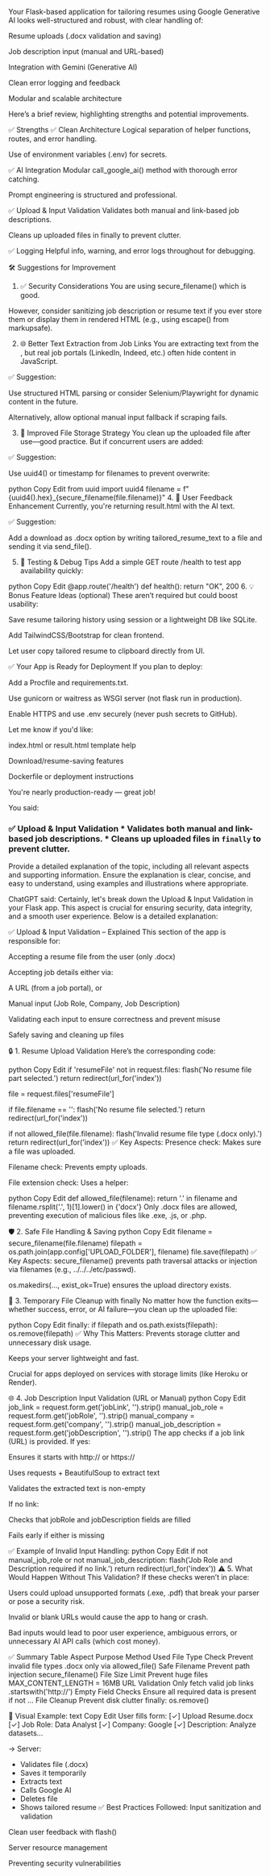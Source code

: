 Your Flask-based application for tailoring resumes using Google Generative AI looks well-structured and robust, with clear handling of:

Resume uploads (.docx validation and saving)

Job description input (manual and URL-based)

Integration with Gemini (Generative AI)

Clean error logging and feedback

Modular and scalable architecture

Here’s a brief review, highlighting strengths and potential improvements.

✅ Strengths
✅ Clean Architecture
Logical separation of helper functions, routes, and error handling.

Use of environment variables (.env) for secrets.

✅ AI Integration
Modular call_google_ai() method with thorough error catching.

Prompt engineering is structured and professional.

✅ Upload & Input Validation
Validates both manual and link-based job descriptions.

Cleans up uploaded files in finally to prevent clutter.

✅ Logging
Helpful info, warning, and error logs throughout for debugging.

🛠 Suggestions for Improvement
1. ✅ Security Considerations
You are using secure_filename() which is good.

However, consider sanitizing job description or resume text if you ever store them or display them in rendered HTML (e.g., using escape() from markupsafe).

2. 🌐 Better Text Extraction from Job Links
You are extracting text from the <body>, but real job portals (LinkedIn, Indeed, etc.) often hide content in JavaScript.

✅ Suggestion:

Use structured HTML parsing or consider Selenium/Playwright for dynamic content in the future.

Alternatively, allow optional manual input fallback if scraping fails.

3. 📁 Improved File Storage Strategy
You clean up the uploaded file after use—good practice. But if concurrent users are added:

✅ Suggestion:

Use uuid4() or timestamp for filenames to prevent overwrite:

python
Copy
Edit
from uuid import uuid4
filename = f"{uuid4().hex}_{secure_filename(file.filename)}"
4. 📜 User Feedback Enhancement
Currently, you're returning result.html with the AI text.

✅ Suggestion:

Add a download as .docx option by writing tailored_resume_text to a file and sending it via send_file().

5. 🧪 Testing & Debug Tips
Add a simple GET route /health to test app availability quickly:

python
Copy
Edit
@app.route('/health')
def health():
    return "OK", 200
6. 💡 Bonus Feature Ideas (optional)
These aren’t required but could boost usability:

Save resume tailoring history using session or a lightweight DB like SQLite.

Add TailwindCSS/Bootstrap for clean frontend.

Let user copy tailored resume to clipboard directly from UI.

✅ Your App is Ready for Deployment
If you plan to deploy:

Add a Procfile and requirements.txt.

Use gunicorn or waitress as WSGI server (not flask run in production).

Enable HTTPS and use .env securely (never push secrets to GitHub).

Let me know if you'd like:

index.html or result.html template help

Download/resume-saving features

Dockerfile or deployment instructions

You're nearly production-ready — great job!








You said:
### ✅ Upload & Input Validation * Validates both manual and link-based job descriptions. * Cleans up uploaded files in `finally` to prevent clutter.

Provide a detailed explanation of the topic, including all relevant aspects and supporting information. Ensure the explanation is clear, concise, and easy to understand, using examples and illustrations where appropriate.


ChatGPT said:
Certainly, let's break down the Upload & Input Validation in your Flask app. This aspect is crucial for ensuring security, data integrity, and a smooth user experience. Below is a detailed explanation:

✅ Upload & Input Validation – Explained
This section of the app is responsible for:

Accepting a resume file from the user (only .docx)

Accepting job details either via:

A URL (from a job portal), or

Manual input (Job Role, Company, Job Description)

Validating each input to ensure correctness and prevent misuse

Safely saving and cleaning up files

🔒 1. Resume Upload Validation
Here’s the corresponding code:

python
Copy
Edit
if 'resumeFile' not in request.files:
    flash('No resume file part selected.')
    return redirect(url_for('index'))

file = request.files['resumeFile']

if file.filename == '':
    flash('No resume file selected.')
    return redirect(url_for('index'))

if not allowed_file(file.filename):
    flash('Invalid resume file type (.docx only).')
    return redirect(url_for('index'))
✅ Key Aspects:
Presence check: Makes sure a file was uploaded.

Filename check: Prevents empty uploads.

File extension check: Uses a helper:

python
Copy
Edit
def allowed_file(filename):
    return '.' in filename and filename.rsplit('.', 1)[1].lower() in {'docx'}
Only .docx files are allowed, preventing execution of malicious files like .exe, .js, or .php.

🛡️ 2. Safe File Handling & Saving
python
Copy
Edit
filename = secure_filename(file.filename)
filepath = os.path.join(app.config['UPLOAD_FOLDER'], filename)
file.save(filepath)
✅ Key Aspects:
secure_filename() prevents path traversal attacks or injection via filenames (e.g., ../../../etc/passwd).

os.makedirs(..., exist_ok=True) ensures the upload directory exists.

🧹 3. Temporary File Cleanup with finally
No matter how the function exits—whether success, error, or AI failure—you clean up the uploaded file:

python
Copy
Edit
finally:
    if filepath and os.path.exists(filepath):
        os.remove(filepath)
✅ Why This Matters:
Prevents storage clutter and unnecessary disk usage.

Keeps your server lightweight and fast.

Crucial for apps deployed on services with storage limits (like Heroku or Render).

🌐 4. Job Description Input Validation (URL or Manual)
python
Copy
Edit
job_link = request.form.get('jobLink', '').strip()
manual_job_role = request.form.get('jobRole', '').strip()
manual_company = request.form.get('company', '').strip()
manual_job_description = request.form.get('jobDescription', '').strip()
The app checks if a job link (URL) is provided. If yes:

Ensures it starts with http:// or https://

Uses requests + BeautifulSoup to extract text

Validates the extracted text is non-empty

If no link:

Checks that jobRole and jobDescription fields are filled

Fails early if either is missing

✅ Example of Invalid Input Handling:
python
Copy
Edit
if not manual_job_role or not manual_job_description:
    flash('Job Role and Description required if no link.')
    return redirect(url_for('index'))
⚠️ 5. What Would Happen Without This Validation?
If these checks weren’t in place:

Users could upload unsupported formats (.exe, .pdf) that break your parser or pose a security risk.

Invalid or blank URLs would cause the app to hang or crash.

Bad inputs would lead to poor user experience, ambiguous errors, or unnecessary AI API calls (which cost money).

✅ Summary Table
Aspect	Purpose	Method Used
File Type Check	Prevent invalid file types	.docx only via allowed_file()
Safe Filename	Prevent path injection	secure_filename()
File Size Limit	Prevent huge files	MAX_CONTENT_LENGTH = 16MB
URL Validation	Only fetch valid job links	.startswith('http://')
Empty Field Checks	Ensure all required data is present	if not ...
File Cleanup	Prevent disk clutter	finally: os.remove()

📌 Visual Example:
text
Copy
Edit
User fills form:
[✓] Upload Resume.docx
[✓] Job Role: Data Analyst
[✓] Company: Google
[✓] Description: Analyze datasets...

→ Server:
- Validates file (.docx)
- Saves it temporarily
- Extracts text
- Calls Google AI
- Deletes file
- Shows tailored resume
✅ Best Practices Followed:
Input sanitization and validation

Clean user feedback with flash()

Server resource management

Preventing security vulnerabilities

